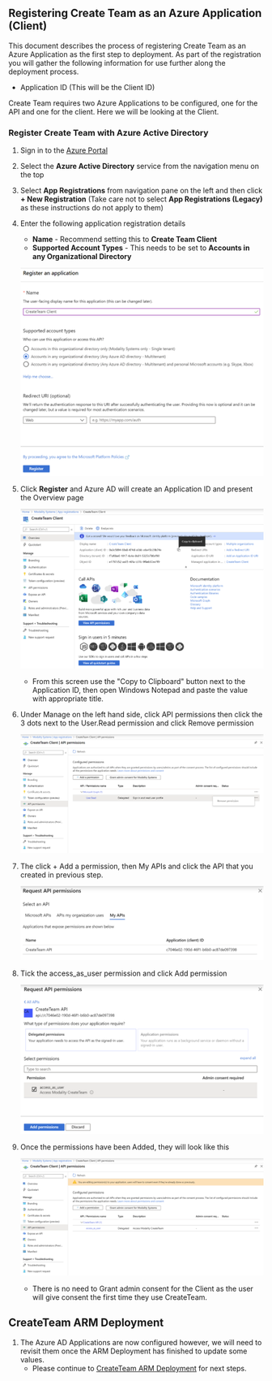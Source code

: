 ## Registering Create Team as an Azure Application (Client)

This document describes the process of registering Create Team as an Azure Application as the first step to deployment.  As part of the registration you will gather the following information for use further along the deployment process.
   * Application ID (This will be the Client ID)

Create Team requires two Azure Applications to be configured, one for the API and one for the client. Here we will be looking at the Client.

### Register Create Team with Azure Active Directory

1. Sign in to the [Azure Portal](https://portal.azure.com)
1. Select the **Azure Active Directory** service from the navigation menu on the top
1. Select **App Registrations** from navigation pane on the left and then click **+ New Registration** (Take care not to select **App Registrations (Legacy)** as these instructions do not apply to them)
1. Enter the following application registration details
   * **Name** - Recommend setting this to **Create Team Client**
   * **Supported Account Types** - This needs to be set to **Accounts in any Organizational Directory**

   ![RegisterApplicationC01](../images/customerHosted/registerapplicationC01.png)

1. Click **Register** and Azure AD will create an Application ID and present the Overview page

   ![RegisterApplicationC02](../images/customerHosted/registerapplicationC02.png)

   * From this screen use the "Copy to Clipboard" button next to the Application ID, then open Windows Notepad and paste the value with appropriate title.

1. Under Manage on the left hand side, click API permissions then click the 3 dots next to the User.Read permission and click Remove permission

   ![RegisterApplicationC03](../images/customerHosted/registerapplicationC03.png)

1. The click + Add a permission, then My APIs and click the API that you created in previous step.

   ![RegisterApplicationC04](../images/customerHosted/registerapplicationC04.png)

1. Tick the access_as_user permission and click Add permission

   ![RegisterApplicationC05](../images/customerHosted/registerapplicationC05.png)

1. Once the permissions have been Added, they will look like this

   ![RegisterApplicationC06](../images/customerHosted/registerapplicationC06.png)

   * There is no need to Grant admin consent for the Client as the user will give consent the first time they use CreateTeam.

## CreateTeam ARM Deployment

1. The Azure AD Applications are now configured however, we will need to revisit them once the ARM Deployment has finished to update some values. 
   - Please continue to [CreateTeam ARM Deployment](armDeploy.md) for next steps.